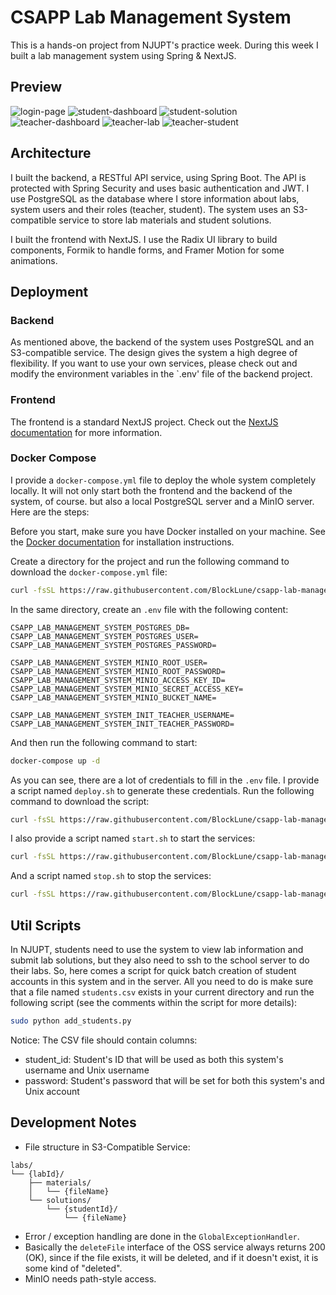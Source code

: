 # CSAPP Lab Management System

This is a hands-on project from NJUPT's practice week. During this week I built a lab management system using Spring & NextJS.

## Preview

![login-page](./img/login-page.webp)
![student-dashboard](./img/student-dashboard.webp)
![student-solution](./img/student-solution.webp)
![teacher-dashboard](./img/teacher-dashboard.webp)
![teacher-lab](./img/teacher-lab.webp)
![teacher-student](./img/teacher-student.webp)

## Architecture

I built the backend, a RESTful API service, using Spring Boot. The API is protected with Spring Security and uses basic authentication and JWT. I use PostgreSQL as the database where I store information about labs, system users and their roles (teacher, student). The system uses an S3-compatible service to store lab materials and student solutions.

I built the frontend with NextJS. I use the Radix UI library to build components, Formik to handle forms, and Framer Motion for some animations.

## Deployment

### Backend

As mentioned above, the backend of the system uses PostgreSQL and an S3-compatible service. The design gives the system a high degree of flexibility. If you want to use your own services, please check out and modify the environment variables in the `.env' file of the backend project.

### Frontend

The frontend is a standard NextJS project. Check out the [NextJS documentation](https://nextjs.org/docs/app/building-your-application/deploying) for more information.

### Docker Compose

I provide a `docker-compose.yml` file to deploy the whole system completely locally. It will not only start both the frontend and the backend of the system, of course. but also a local PostgreSQL server and a MinIO server. Here are the steps:

Before you start, make sure you have Docker installed on your machine. See the [Docker documentation](https://docs.docker.com/engine/install/) for installation instructions.

Create a directory for the project and run the following command to download the `docker-compose.yml` file:

```bash
curl -fsSL https://raw.githubusercontent.com/BlockLune/csapp-lab-management-system/refs/heads/main/docker-compose.yml
```

In the same directory, create an `.env` file with the following content:

```text
CSAPP_LAB_MANAGEMENT_SYSTEM_POSTGRES_DB=
CSAPP_LAB_MANAGEMENT_SYSTEM_POSTGRES_USER=
CSAPP_LAB_MANAGEMENT_SYSTEM_POSTGRES_PASSWORD=

CSAPP_LAB_MANAGEMENT_SYSTEM_MINIO_ROOT_USER=
CSAPP_LAB_MANAGEMENT_SYSTEM_MINIO_ROOT_PASSWORD=
CSAPP_LAB_MANAGEMENT_SYSTEM_MINIO_ACCESS_KEY_ID=
CSAPP_LAB_MANAGEMENT_SYSTEM_MINIO_SECRET_ACCESS_KEY=
CSAPP_LAB_MANAGEMENT_SYSTEM_MINIO_BUCKET_NAME=

CSAPP_LAB_MANAGEMENT_SYSTEM_INIT_TEACHER_USERNAME=
CSAPP_LAB_MANAGEMENT_SYSTEM_INIT_TEACHER_PASSWORD=
```

And then run the following command to start:

```bash
docker-compose up -d
```

As you can see, there are a lot of credentials to fill in the `.env` file. I provide a script named `deploy.sh` to generate these credentials. Run the following command to download the script:

```bash
curl -fsSL https://raw.githubusercontent.com/BlockLune/csapp-lab-management-system/refs/heads/main/deploy.sh
```

I also provide a script named `start.sh` to start the services:

```bash
curl -fsSL https://raw.githubusercontent.com/BlockLune/csapp-lab-management-system/refs/heads/main/start.sh
```

And a script named `stop.sh` to stop the services:

```bash
curl -fsSL https://raw.githubusercontent.com/BlockLune/csapp-lab-management-system/refs/heads/main/stop.sh
```

## Util Scripts

In NJUPT, students need to use the system to view lab information and submit lab solutions, but they also need to ssh to the school server to do their labs. So, here comes a script for quick batch creation of student accounts in this system and in the server. All you need to do is make sure that a file named `students.csv` exists in your current directory and run the following script (see the comments within the script for more details):

```bash
sudo python add_students.py
```

Notice: The CSV file should contain columns:

- student_id: Student's ID that will be used as both this system's username and Unix username
- password: Student's password that will be set for both this system's and Unix account

## Development Notes

- File structure in S3-Compatible Service:

```text
labs/
└── {labId}/
    ├── materials/
    │   └── {fileName}
    └── solutions/
        └── {studentId}/
            └── {fileName}
```

- Error / exception handling are done in the `GlobalExceptionHandler`.
- Basically the `deleteFile` interface of the OSS service always returns 200 (OK), since if the file exists, it will be deleted, and if it doesn't exist, it is some kind of "deleted".
- MinIO needs path-style access.
